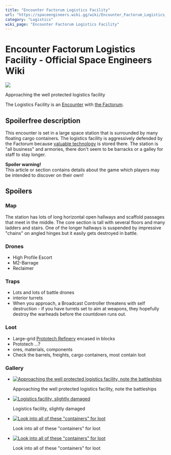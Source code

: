 ```yaml
---
title: "Encounter Factorum Logistics Facility"
url: "https://spaceengineers.wiki.gg/wiki/Encounter_Factorum_Logistics_Facility"
category: "Logistics"
wiki_page: "Encounter Factorum Logistics Facility"
---
```


# Encounter Factorum Logistics Facility - Official Space Engineers Wiki

[![](https://spaceengineers.wiki.gg/images/thumb/GE_Logistics_Facility_1_approach.jpg/320px-GE_Logistics_Facility_1_approach.jpg?bbba74)](https://spaceengineers.wiki.gg/wiki/File:GE_Logistics_Facility_1_approach.jpg)

Approaching the well protected logistics facility

The Logistics Facility is an [Encounter](https://spaceengineers.wiki.gg/wiki/Global_Encounters "Global Encounters") with [the Factorum](https://spaceengineers.wiki.gg/wiki/The_Factorum "The Factorum").

## Spoilerfree description

This encounter is set in a large space station that is surrounded by many floating cargo containers. The logistics facility is aggressively defended by the Factorum because [valuable technology](https://spaceengineers.wiki.gg/wiki/Prototech "Prototech") is stored there. The station is "all business" and armories, there don't seem to be barracks or a galley for staff to stay longer.

**Spoiler warning!**  
This article or section contains details about the game which players may be intended to discover on their own!

## Spoilers

### Map

The station has lots of long horizontal open hallways and scaffold passages that meet in the middle. The core section is tall with several floors and many ladders and stairs. One of the longer hallways is suspended by impressive "chains" on angled hinges but it easily gets destroyed in battle.

### Drones

*   High Profile Escort
*   M2-Barrage
*   Reclaimer

### Traps

*   Lots and lots of battle drones
*   interior turrets
*   When you approach, a Broadcast Controller threatens with self destruction - if you have turrets set to aim at weapons, they hopefully destroy the warheads before the countdown runs out.

### Loot

*   Large-grid [Prototech Refinery](https://spaceengineers.wiki.gg/wiki/Prototech_Refinery "Prototech Refinery") encased in blocks
*   Prototech ...?
*   ores, materials, components
*   Check the barrels, freights, cargo containers, most contain loot

### Gallery

*   [![Approaching the well protected logistics facility, note the battleships](https://spaceengineers.wiki.gg/images/thumb/GE_Logistics_Facility_1_approach.jpg/120px-GE_Logistics_Facility_1_approach.jpg?bbba74)](https://spaceengineers.wiki.gg/wiki/File:GE_Logistics_Facility_1_approach.jpg "Approaching the well protected logistics facility, note the battleships")
    
    Approaching the well protected logistics facility, note the battleships
    
*   [![Logistics facility, slightly damaged](https://spaceengineers.wiki.gg/images/thumb/GE_Logistics_Facility_2_damaged.jpg/120px-GE_Logistics_Facility_2_damaged.jpg?14dc8f)](https://spaceengineers.wiki.gg/wiki/File:GE_Logistics_Facility_2_damaged.jpg "Logistics facility, slightly damaged")
    
    Logistics facility, slightly damaged
    
*   [![Look into all of these "containers" for loot](https://spaceengineers.wiki.gg/images/thumb/GE_Logistics_Facility_4_hidden_Prototech_Refinery.jpg/120px-GE_Logistics_Facility_4_hidden_Prototech_Refinery.jpg?7e77bc)](https://spaceengineers.wiki.gg/wiki/File:GE_Logistics_Facility_4_hidden_Prototech_Refinery.jpg "Look into all of these \"containers\" for loot")
    
    Look into all of these "containers" for loot
    
*   [![Look into all of these "containers" for loot](https://spaceengineers.wiki.gg/images/thumb/GE_Logistics_Facility_5_cargo_containers.jpg/120px-GE_Logistics_Facility_5_cargo_containers.jpg?ecc77b)](https://spaceengineers.wiki.gg/wiki/File:GE_Logistics_Facility_5_cargo_containers.jpg "Look into all of these \"containers\" for loot")
    
    Look into all of these "containers" for loot